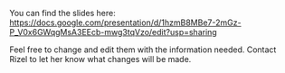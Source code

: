 You can find the slides here: https://docs.google.com/presentation/d/1hzmB8MBe7-2mGz-P_V0x6GWqgMsA3EEcb-mwg3tqVzo/edit?usp=sharing

Feel free to change and edit them with the information needed. Contact Rizel to let her know what changes will be made.  
